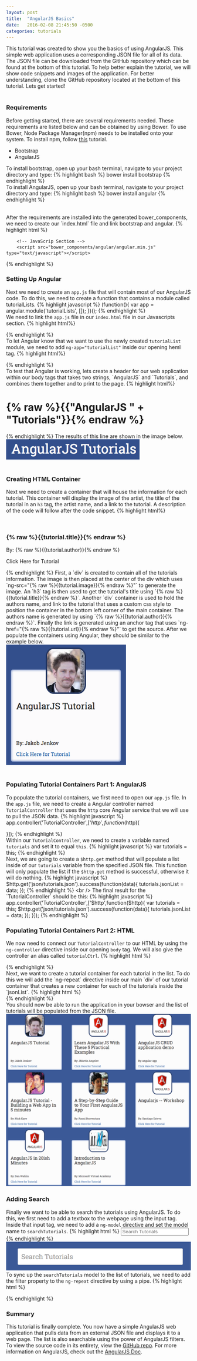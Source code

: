 ```yaml
---
layout: post
title:  "AngularJS Basics"
date:   2016-02-08 21:45:50 -0500
categories: tutorials
---
```

This tutorial was created to show you the basics of using AngularJS. This simple web application uses a corresponding JSON file for all of its data. The JSON file can be downloaded from the GitHub repository which can be found at the bottom of this tutorial. To help better explain the tutorial, we will show code snippets and images of the application. For better understanding, clone the GitHub repository located at the bottom of this tutorial. Lets get started!
<br />
<br />
<h3>Requirements</h3>

Before getting started, there are several requirements needed. These requirements are listed below and can be obtained by using Bower. To use Bower, Node Package Manager(npm) needs to be installed onto your system. To install npm, follow <a href="https://docs.npmjs.com/cli/install" target="_blank">this</a> tutorial. 
<ul>
	<li>Bootstrap</li>
	<li>AngularJS</li>
</ul>

To install bootstrap, open up your bash terminal, navigate to your project directory and type:
{% highlight bash %}
bower install bootstrap
{% endhighlight %}
<br />
To install AngularJS, open up your bash terminal, navigate to your project directory and type:
{% highlight bash %}
bower install angular
{% endhighlight %}

<br />
After the requirements are installed into the generated bower_components, we need to create our `index.html` file and link bootstrap and angular.
{% highlight html %}
<!DOCTYPE HTML>
<html>
   <head>
        <!-- CSS Section -->
        <link href="bower_components/bootstrap/dist/css/bootstrap.min.css" rel="stylesheet" type="text/css">
        <link href="css/style.css" rel="stylesheet" type="text/css">
   </head>
   <body>
	
        <!-- JavaScrip Section -->
        <script src="bower_components/angular/angular.min.js" type="text/javascript"></script>
   </body>
</html>
{% endhighlight %}
<br />

<h3>Setting Up Angular</h3>

Next we need to create an `app.js` file that will contain most of our AngularJS code. To do this, we need to create a function that contains a module called tutorialLists.
{% highlight javascript %}
(function(){
   var app = angular.module('tutorialLists', []);
})();
{% endhighlight %}
<br />
We need to link the `app.js` file in our `index.html` file in our Javascripts section. 
{% highlight html%}
<script src="./app.js" type="text/javascript"></script>
{% endhighlight %} 
<br />
To let Angular know that we want to use the newly created `tutorialList` module, we need to add `ng-app="tutorialList"` inside our opening heml tag.
{% highlight html%}
<html ng-app="tutorialLists">
{% endhighlight %} 
<br />
To test that Angular is working, lets create a header for our web application within our body tags that takes two strings, `AngularJS` and `Tutorials`,  and combines them together and to print to the page.
{% highlight html%}
<h1 class="text-center">{% raw %}{{"AngularJS " + "Tutorials"}}{% endraw %}</h1>
{% endhighlight %} 
The results of this line are shown in the image below.
<img src="img/angularHeader.png">
<br />
<br />
<h3>Creating HTML Container</h3>

Next we need to create a container that will house the information for each tutorial. This container will display the image of the artist, the title of the tutorial in an `h3` tag, the artist name, and a link to the tutorial. A description of the code will follow after the code snippet. 
{% highlight html%}
<div class="col-sm-6 col-md-4 tutorialContainer">
   <center><img ng-src="{% raw %}{{tutorial.image}}{% endraw %}" class="writerImage"></center>
   <h3>{% raw %}{{tutorial.title}}{% endraw %}</h3>
   <div class="positionBottom">
      <p>By: {% raw %}{{tutorial.author}}{% endraw %}</p>
      <p><a ng-href="{% raw %}{{tutorial.url}}{% endraw %}" class="tutorialLink">Click Here for Tutorial</a></p>
   </div>
</div>
{% endhighlight %} 
First, a `div` is created to contain all of the tutorials information. The image is then placed at the center of the div which uses `ng-src="{% raw %}{{tutorial.image}}{% endraw %}"` to generate the image. An `h3` tag is then used to get the tutorial's title using `{% raw %}{{tutorial.title}}{% endraw %}`. Another `div` container is used to hold the authors name, and link to the tutorial that uses a custom css style to position the container in the bottom left corner of the main container. The authors name is generated by using `{% raw %}{{tutorial.author}}{% endraw %}`. Finally the link is generated using an anchor tag that uses `ng-href="{% raw %}{{tutorial.url}}{% endraw %}"` to get the source. After we populate the containers using Angular, they should be similar to the example below. <br />
<img src="img/tutorialContainer.png">
<br />
<br />
<h3>Populating Tutorial Containers Part 1: AngularJS</h3>

To populate the tutorial containers, we first need to open our `app.js` file. In the `app.js` file, we need to create a Angular controller named `TutorialController` that uses the `http` core Angular service that we will use to pull the JSON data. 
{% highlight javascript %}
app.controller('TutorialController',['$http',function($http){

}]);
{% endhighlight %}
<br />
Within our `TutorialController`, we need to create a variable named `tutorials` and set it to equal `this`.
{% highlight javascript %}
var tutorials = this;
{% endhighlight %}
<br />
Next, we are going to create a `$http.get` method that will populate a list inside of our `tutorials` variable from the specified JSON file. This function will only populate the list if the `$http.get` method is successful, otherwise it will do nothing. 
{% highlight javascript %}
$http.get('json/tutorials.json').success(function(data){
   tutorials.jsonList = data;
});
{% endhighlight %}
<br />
The final result for the `TutorialController` should be this:
{% highlight javascript %}
app.controller('TutorialController',['$http',function($http){
   var tutorials = this;
   $http.get('json/tutorials.json').success(function(data){
      tutorials.jsonList = data;
   });
}]);
{% endhighlight %}
<br />
<h3>Populating Tutorial Containers Part 2: HTML</h3>

We now need to connect our `TutorialController` to our HTML by using the `ng-controller` directive inside our opening `body` tag. We will also give the controller an alias called `tutorialCtrl`.
{% highlight html %}
<body ng-controller="TutorialController as tutorialCtrl">
{% endhighlight %}
<br />
Next, we want to create a tutorial container for each tutorial in the list. To do this we will add the `ng-repeat` directive inside our main `div` of our tutorial container that creates a new container for each of the tutorials inside the `jsonList`. 
{% highlight html %}
<div class="col-sm-6 col-md-4 tutorialContainer" ng-repeat="tutorial in tutorialCtrl.jsonList">
{% endhighlight %}
<br />
You should now be able to run the application in your bowser and the list of tutorials will be populated from the JSON file. <br />
<img class="responsive-image" src="img/tutorialsList.png">
<br />

<h3>Adding Search</h3>

Finally we want to be able to search the tutorials using AngularJS. To do this, we first need to add a textbox to the webpage using the input tag. Inside that input tag, we need to add a `ng-model` directive and set the model name to `searchTutorials`. 
{% highlight html %}
<input type="text" class="form-control" ng-model="searchTutorials" placeholder="Search Tutorials">
{% endhighlight %} 
<img src="img/tutorialsSearch.png">
<br />
To sync up the `searchTutorials` model to the list of tutorials, we need to add the filter property to the `ng-repeat` directive by using a pipe.
{% highlight html %}
<div class="col-sm-6 col-md-4 tutorialContainer" ng-repeat="tutorial in tutorialCtrl.jsonList | filter:searchTutorials">
{% endhighlight %} 
<br />

<h3>Summary</h3>
This tutorial is finally complete. You now have a simple AngularJS web application that pulls data from an external JSON file and displays it to a web page. The list is also searchable using the power of AngularJS filters. To view the source code in its entirety, view the <a href="https://github.com/tylerlutz/AngularJSAssignment5Part1" target="_blank">GitHub repo</a>. For more information on AngularJS, check out the <a href="https://docs.angularjs.org/" target="_blank">AngularJS Doc</a>.

[jekyll-docs]: http://jekyllrb.com/docs/home
[jekyll-gh]:   https://github.com/jekyll/jekyll
[jekyll-talk]: https://talk.jekyllrb.com/

